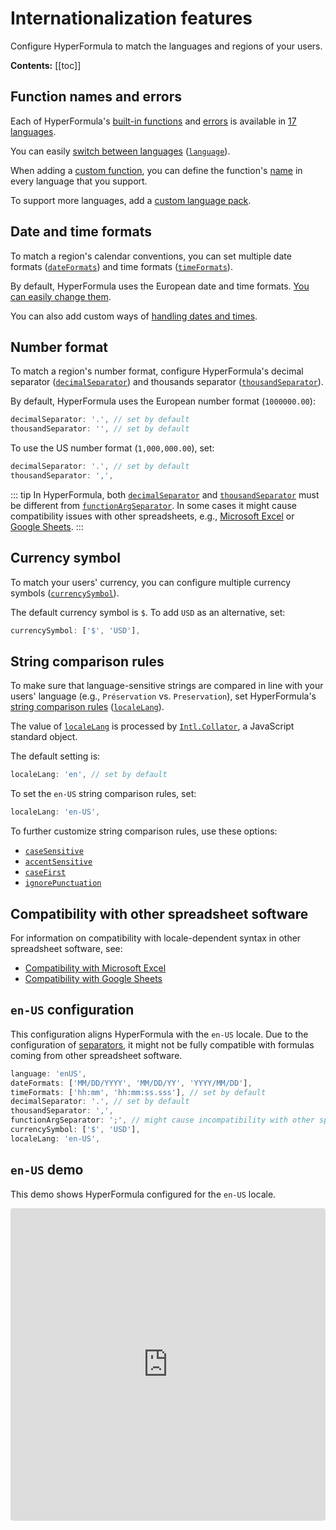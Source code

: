 # Internationalization features

Configure HyperFormula to match the languages and regions of your users.

**Contents:**
[[toc]]

## Function names and errors

Each of HyperFormula's [built-in functions](built-in-functions.md) and [errors](types-of-errors.md) is available in [17 languages](localizing-functions.md#list-of-supported-languages).

You can easily [switch between languages](localizing-functions.md) ([`language`](../api/interfaces/configparams.md#language)).

When adding a [custom function](custom-functions.md), you can define the function's [name](custom-functions.md#_3-add-your-function-s-names) in every language that you support.

To support more languages, add a [custom language pack](localizing-functions.md).

## Date and time formats

To match a region's calendar conventions, you can set multiple date formats ([`dateFormats`](../api/interfaces/configparams.md#dateformats)) and time formats ([`timeFormats`](../api/interfaces/configparams.md#timeformats)).

By default, HyperFormula uses the European date and time formats. [You can easily change them](date-and-time-handling.md#example).

You can also add custom ways of [handling dates and times](date-and-time-handling.md#custom-date-and-time-handling).

## Number format

To match a region's number format, configure HyperFormula's decimal separator ([`decimalSeparator`](../api/interfaces/configparams.md#decimalseparator)) and thousands separator ([`thousandSeparator`](../api/interfaces/configparams.md#thousandseparator)).

By default, HyperFormula uses the European number format (`1000000.00`):

```js
decimalSeparator: '.', // set by default
thousandSeparator: '', // set by default
```

To use the US number format (`1,000,000.00`), set:

```js
decimalSeparator: '.', // set by default
thousandSeparator: ',',
```

::: tip
  In HyperFormula, both [`decimalSeparator`](../api/interfaces/configparams.md#decimalseparator) and [`thousandSeparator`](../api/interfaces/configparams.md#thousandseparator) must be different from [`functionArgSeparator`](../api/interfaces/configparams.md#functionargseparator).
  In some cases it might cause compatibility issues with other spreadsheets, e.g., [Microsoft Excel](compatibility-with-microsoft-excel.md#separators) or [Google Sheets](compatibility-with-google-sheets.md#separators).
:::

## Currency symbol

To match your users' currency, you can configure multiple currency symbols ([`currencySymbol`](../api/interfaces/configparams.md#currencysymbol)).

The default currency symbol is `$`. To add `USD` as an alternative, set:

```js
currencySymbol: ['$', 'USD'],
```

## String comparison rules

To make sure that language-sensitive strings are compared in line with your users' language (e.g., `Préservation` vs. `Preservation`), set HyperFormula's [string comparison rules](types-of-operators.md#comparing-strings) ([`localeLang`](../api/interfaces/configparams.md#localelang)).

The value of [`localeLang`](../api/interfaces/configparams.md#localelang) is processed by [`Intl.Collator`](https://developer.mozilla.org/en-US/docs/Web/JavaScript/Reference/Global_Objects/Intl/Collator), a JavaScript standard object.

The default setting is:

```js
localeLang: 'en', // set by default
```

To set the `en-US` string comparison rules, set:

```js
localeLang: 'en-US',
```

To further customize string comparison rules, use these options:
- [`caseSensitive`](../api/interfaces/configparams.md#casesensitive)
- [`accentSensitive`](../api/interfaces/configparams.md#accentsensitive)
- [`caseFirst`](../api/interfaces/configparams.md#casefirst)
- [`ignorePunctuation`](../api/interfaces/configparams.md#ignorepunctuation)

## Compatibility with other spreadsheet software

For information on compatibility with locale-dependent syntax in other spreadsheet software, see:
- [Compatibility with Microsoft Excel](compatibility-with-microsoft-excel.md)
- [Compatibility with Google Sheets](compatibility-with-google-sheets.md)

## `en-US` configuration

This configuration aligns HyperFormula with the `en-US` locale. Due to the configuration of [separators](#number-format), it might not be fully compatible with formulas coming from other spreadsheet software.

```js
language: 'enUS',
dateFormats: ['MM/DD/YYYY', 'MM/DD/YY', 'YYYY/MM/DD'],
timeFormats: ['hh:mm', 'hh:mm:ss.sss'], // set by default
decimalSeparator: '.', // set by default
thousandSeparator: ',',
functionArgSeparator: ';', // might cause incompatibility with other spreadsheets
currencySymbol: ['$', 'USD'],
localeLang: 'en-US',
```

## `en-US` demo

This demo shows HyperFormula configured for the `en-US` locale.

<iframe
  src="https://codesandbox.io/embed/github/handsontable/hyperformula-demos/tree/2.5.x/i18n?autoresize=1&fontsize=11&hidenavigation=1&theme=light&view=preview"
  style="width:100%; height:500px; border:0; border-radius: 4px; overflow:hidden;"
  title="handsontable/hyperformula-demos: basic-operations"
  allow="accelerometer; ambient-light-sensor; camera; encrypted-media; geolocation; gyroscope; hid; microphone; midi; payment; usb; vr; xr-spatial-tracking"
  sandbox="allow-autoplay allow-forms allow-modals allow-popups allow-presentation allow-same-origin allow-scripts">
</iframe>
